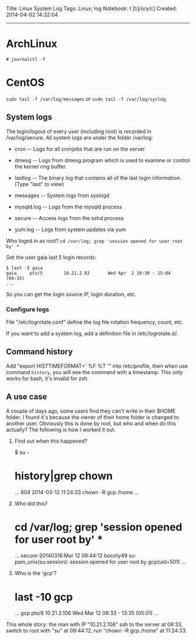 Title: Linux System Log
Tags: Linux; log
Notebook: t [t/j/o/y/c]
Created: 2014-04-02 14:32:04

------

# ArchLinux

    # journalctl -f

# CentOS

`sudo tail -f /var/log/messages` or `sudo tail -f /var/log/syslog`;

## System logs

The login/logout of every user (including root) is recorded in /var/log/secure. All system logs are under the folder /var/log:

* cron -- Logs for all cronjobs that are run on the server

* dmesg -- Logs from dmesg program which is used to examine or control the kernel ring buffer.

* lastlog -- The binary log that contains all of the last login information. (Type "last" to view)

* messages -- System logs from syslogd

* mysqld.log -- Logs from the mysqld process

* secure -- Access logs from the sshd process

* yum.log -- Logs from system updates via yum

Who loged in as root? `cd /var/log; grep 'session opened for user root by' *`

Get the user gaia last 5 login records: 

    $ last -5 gaia
    gaia     pts/5        10.21.2.82       Wed Apr  2 10:30 - 15:04  (04:33)
    ...

So you can get the login source IP, login duration, etc.

### Configure logs

File "/etc/logrotate.conf" define the log file rotation frequency, count, etc.

If you want to add a system log, add a definition file in /etc/logrotate.d/.

## Command history

Add "export HISTTIMEFORMAT=' %F %T '" into /etc/profile, then when use command `history`, you will see the command with a timestamp.
This only works for bash, it's invalid for zsh.

## A use case

A couple of days ago, some users find they can't write in their $HOME folder. I found it's because the owner of their home folder is changed to another user. Obviously this is done by root, but who and when do this actually? The following is how I worked it out.

1. Find out when this happened?

    $ su -
    # history|grep chown
      ...
      804   2014-03-12 11:24:33 chown -R gcp /home
      ...

1. Who did this?

    # cd /var/log; grep 'session opened for user root by' *
    ...
    secure-20140316:Mar 12 09:44:12 bocoty49 su: pam_unix(su:session): session opened for user root by gcp(uid=501)
    ...

1. Who is the 'gcp'?

    # last -10 gcp
    ...
    gcp      pts/6        10.21.2.106      Wed Mar 12 08:33 - 13:35  (05:01)
    ...

This whole story: the man with IP "10.21.2.106" ssh to the server at 08:33, switch to root with "su" at 09:44:12, run "chown -R gcp /home" at 11:24:33.

